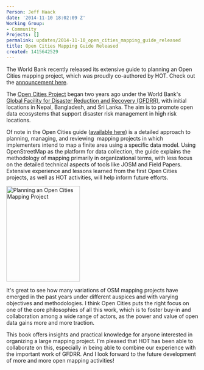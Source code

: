 ```yaml
---
Person: Jeff Haack
date: '2014-11-10 18:02:09 Z'
Working Group:
- Community
Projects: []
permalink: updates/2014-11-10_open_cities_mapping_guide_released
title: Open Cities Mapping Guide Released
created: 1415642529
---
```

<p>The World Bank recently released its extensive guide to planning an Open Cities mapping project, which was proudly co-authored by HOT.&nbsp;Check out the <a href="http://www.worldbank.org/en/region/sar/publication/planning-open-cities-mapping-project" target="_blank">announcement here</a>.</p><p>The <a href="http://www.opencitiesproject.org/" target="_blank">Open Cities Project</a> began two years ago under the World Bank's <a href="https://www.gfdrr.org/" target="_blank">Global Facility for Disaster Reduction and Recovery (GFDRR)</a>, with initial locations in Nepal, Bangladesh, and Sri Lanka. The aim is to promote open data ecosystems that support disaster risk management in high risk locations.</p><p>Of note in the Open Cities guide (<a href="http://documents.worldbank.org/curated/en/2014/07/20317775/" target="_blank">available here</a>) is a detailed approach to planning, managing, and reviewing &nbsp;mapping projects in which implementers intend to map a finite area using a specific data model. Using OpenStreetMap as the platform for data collection, the guide explains the methodology of mapping primarily in organizational terms, with less focus on the detailed technical aspects of tools like JOSM and Field Papers. Extensive experience and lessons learned from the first Open Cities projects, as well as HOT activities, will help inform future efforts.</p><p><img class="image-medium" title="Planning an Open Cities Mapping Project" src="/sites/default/files/styles/medium/public/wb_guide.png?itok=uk8Y2Qde" alt="Planning an Open Cities Mapping Project" width="193" height="250"></p><p>It's great to see how many variations of OSM mapping projects have emerged in the past years under different auspices and with varying objectives and methodologies. I think Open Cities puts the right focus on one of the core philosophies of all this work, which is to foster buy-in and collaboration among a wide range of actors, as the power and value of open data gains more and more traction.</p><p>This book offers insights and practical knowledge for anyone interested in organizing a large mapping project. I'm pleased that HOT has been able to collaborate on this, especially in being able to combine our experience with the important work of GFDRR. And I look forward to the future development of more and more open mapping activities!</p>
